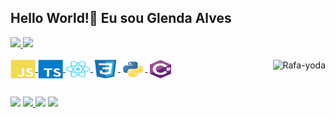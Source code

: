 ## Hello World!🦇  Eu sou Glenda Alves
<div>
<a href="https://github.com/glendaalves06">
<img height="170em" src="https://github-readme-stats.vercel.app/api?username=glendaalves06&show_icons=true&theme=dracula&include_all_commits=true&count_private=true"/>
<img height="170em" src="https://github-readme-stats.vercel.app/api/top-langs/?username=glendaalves&layout=compact&langs_count=16&theme=dracula"/>
</div> 
<div style="display: inline_block"><br>
<img align="center" alt="Rafa-Js" height="30" width="40" src="https://raw.githubusercontent.com/devicons/devicon/master/icons/javascript/javascript-plain.svg">
<img align="center" alt="Rafa-Ts" height="30" width="40" src="https://raw.githubusercontent.com/devicons/devicon/master/icons/typescript/typescript-plain.svg">
<img align="center" alt="Rafa-React" height="30" width="40" src="https://raw.githubusercontent.com/devicons/devicon/master/icons/react/react-original.svg">
<img align="center" alt="Rafa-CSS" height="30" width="40" src="https://raw.githubusercontent.com/devicons/devicon/master/icons/css3/css3-original.svg">
<img align="center" alt="Rafa-Python" height="30" width="40" src="https://raw.githubusercontent.com/devicons/devicon/master/icons/python/python-original.svg">
<img align="center" alt="Rafa-Csharp" height="30" width="40" src="https://raw.githubusercontent.com/devicons/devicon/master/icons/csharp/csharp-original.svg">
<img align="right" alt="Rafa-yoda" src="https://cdn.discordapp.com/attachments/795358919417397249/825430589581688872/hi.gif">
</div>

##
  <div>
<a href="https://instagram.com/glendaalves" target="_blank"><img src="https://img.shields.io/badge/-Instagram-%23E4405F?style=for-the-badge&logo=instagram&logoColor=white"
target="_blank"></a>
<a href="https://www.twitch.tv/glendaalves09" target="_blank"><img src="https://img.shields.io/badge/Twitch-9146FF?style=for-the-badge&logo=twitch&logoColor=white"
target="_blank"></>

</a>
<a href = "mailto:alvesglenda3@gmail.tech"><img src="https://img.shields.io/badge/-Gmail-%23333?style=for-the-badge&logo=gmail&logoColor=white" target="_blank"></a>
<a href="https://www.linkedin.com/in/glendaalves" target="_blank"><img src="https://img.shields.io/badge/-LinkedIn-%230077B5?style=for-the-
badge&logo=linkedin&logoColor=white" target="_blank"></a>
</div>







